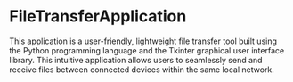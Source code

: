 # FileTransferApplication
This application is a user-friendly, lightweight file transfer tool built using the Python programming language and the Tkinter graphical user interface library. This intuitive application allows users to seamlessly send and receive files between connected devices within the same local network.
